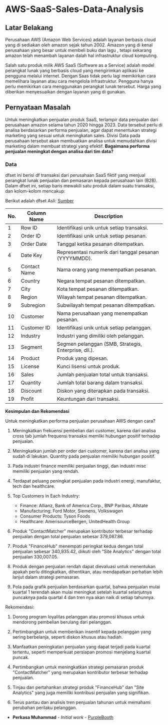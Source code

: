 # AWS-SaaS-Sales-Data-Analysis
## **Latar Belakang**

Perusahaan AWS (Amazon Web Services) adalah layanan berbasis cloud yang di sediakan oleh amazon sejak tahun 2002. Amazon yang di kenal perusahaan yang besar untuk membeli buku dan lagu , tetapi sekarang amazon telah menambah layanan dalah hal infrastruktur cloud komputing. 

Salah satu produk milik AWS SaaS (Software as a Service) adalah model perangkat lunak yang berbasis cloud yang mengirimkan aplikasi ke pengguna melalui internet. Dengan Saas tidak perlu lagi memikirkan cara memelihara layanan atau cara mengelola infrastruktur. Pengguna hanya perlu memikirkan cara menggunakan perangkat lunak tersebut. Harga yang diberikan menyesuaikan dengan layanan yang di gunakan.

## **Pernyataan Masalah**

Untuk meningkatkan penjualan produk SaaS, terlampir data penjualan dari perusahaan amazon selama tahun 2020 hingga 2023. Data tersebut perlu di analisa berdasarkan performa penjualan, agar dapat menentukan strategi marketing yang sesuai untuk meningkatan sales. Divisi Data pada perusahaan tersebut akan membuatkan analisa untuk memudahkan divisi marketing dalam membuat strategi yang efektif. **Bagaimana performa penjualan meningkat dengan analisa dari tim data?**

### Data


dfset ini berisi df transaksi dari perusahaan SaaS fiktif yang menjual perangkat lunak penjualan dan pemasaran kepada perusahaan lain (B2B). Dalam dfset ini, setiap baris mewakili satu produk dalam suatu transaksi, dan kolom-kolom mencakup:

Berikut adalah dfset Asli: [Sumber](https://www.kaggle.com/datasets/nnthanh101/aws-saas-sales)

| No. | Column Name    | Description                                                |
|----|----------------|------------------------------------------------------------|
| 1  | Row ID         | Identifikasi unik untuk setiap transaksi.                  |
| 2  | Order ID       | Identifikasi unik untuk setiap pesanan.                    |
| 3  | Order Date     | Tanggal ketika pesanan ditempatkan.                         |
| 4  | Date Key       | Representasi numerik dari tanggal pesanan (YYYYMMDD).       |
| 5  | Contact Name   | Nama orang yang menempatkan pesanan.                       |
| 6  | Country        | Negara tempat pesanan ditempatkan.                         |
| 7  | City           | Kota tempat pesanan ditempatkan.                            |
| 8  | Region         | Wilayah tempat pesanan ditempatkan.                         |
| 9  | Subregion      | Subwilayah tempat pesanan ditempatkan.                      |
| 10 | Customer       | Nama perusahaan yang menempatkan pesanan.                  |
| 11 | Customer ID    | Identifikasi unik untuk setiap pelanggan.                   |
| 12 | Industry       | Industri yang dimiliki oleh pelanggan.                      |
| 13 | Segment        | Segmen pelanggan (SMB, Strategis, Enterprise, dll.).       |
| 14 | Product        | Produk yang dipesan.                                       |
| 15 | License        | Kunci lisensi untuk produk.                                |
| 16 | Sales          | Jumlah penjualan total untuk transaksi.                    |
| 17 | Quantity       | Jumlah total barang dalam transaksi.                       |
| 18 | Discount       | Diskon yang diterapkan pada transaksi.                     |
| 19 | Profit         | Keuntungan dari transaksi.                                  |

**Kesimpulan dan Rekomendasi**

Untuk meningkatkan performa penjualan perusahaan AWS dengan cara?

1. Meningkatkan frekuensi pembelian dari customer, karena dari analisa cross tab jumlah frequensi transaksi memliki hubungan positif terhadap penjualan.

2. Meningkatkan jumlah per order dari customer, karena dari analisa yang sudah di lakukan. Quantity pada penjualan memiliki hubungan positif.

3. Pada industri finance memiliki penjualan tinggi, dan industri misc memiliki penjualan yang rendah.

4. Terdapat peluang peningkat penjualan pada industri energi, manufaktur, tech dan healthcare.

5. Top Customers in Each Industry:

    - Finance: Allianz, Bank of America Corp., BNP Paribas, Allstate
    - Manufacturing: Ford Motor, Siemens, Volkswagen
    - Consumer Products: Tyson Foods
    - Healthcare: AmerisourceBergen, UnitedHealth Group
6. Produk "ContactMatcher" merupakan kontributor terbesar terhadap penjualan dengan total penjualan sebesar 379,087.86.

7. Produk "FinanceHub" menempati peringkat kedua dengan total penjualan sebesar 340,935.42, diikuti oleh "Site Analytics" dengan total penjualan 330,007.05.

8. Produk dengan penjualan rendah dapat dievaluasi untuk menentukan apakah perlu ditingkatkan, dihentikan, atau mendapatkan perhatian lebih lanjut dalam strategi pemasaran.

9. Pola pada grafik penjualan berdasarkan quartal, bahwa penjualan mulai kuartal 1 terendah akan mulai meningkat setelah kuartal selanjutnya puncaknya pada quartal 4 dan tren nya akan naik di setiap tahunnya. 

Rekomendasi:

1. Dorong program loyalitas pelanggan atau promosi khusus untuk mendorong pembelian berulang dari pelanggan.

2. Pertimbangkan untuk memberikan insentif kepada pelanggan yang sering berbelanja, seperti diskon khusus atau hadiah.

3. Manfaatkan peningkatan penjualan yang dapat terjadi pada kuartal tertentu, seperti memperkuat persiapan promosi menjelang kuartal puncak.

4. Pertimbangkan untuk meningkatkan strategi pemasaran produk "ContactMatcher" yang merupakan kontributor terbesar terhadap penjualan.

5. Tinjau dan pertahankan strategi produk "FinanceHub" dan "Site Analytics" yang juga memiliki kontribusi penjualan yang signifikan.

6. Terus pantau dan analisis tren penjualan tahunan untuk memahami perubahan perilaku pelanggan.


* **Perkasa Muhammad** - *Initial work* - [PurpleBooth](https://github.com/kevinjuwantoro/AWS-SaaS-Sales-Data-Analysis/blob/main/AWS%20SaaS%20Sales%20Capstone%202_Hieremias%20Kevin%20Juwantoro.IPYNB)



